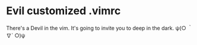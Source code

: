 # Evil customized .vimrc
There's a Devil in the vim. It's going to invite you to deep in the dark. ψ(○ ｀∇´ ○)ψ
